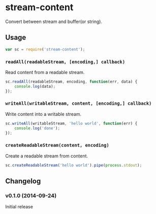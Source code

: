 # stream-content

Convert between stream and buffer(or string).

## Usage

```js
var sc = require('stream-content');
```

### `readAll(readableStream, [encoding,] callback)`

Read content from a readable stream.

```js
sc.readAll(readableStream, encoding, function(err, data) {
    console.log(data);
});
```

### `writeAll(writableStream, content, [encoding,] callback)`

Write content into a writable stream.

```js
sc.writeAll(writableStream, 'hello world', function(err) {
    console.log('done');
});
```

### `createReadableStream(content, encoding)`

Create a readable stream from content.

```js
sc.createReadableStream('hello world').pipe(process.stdout);
```

## Changelog

### v0.1.0 (2014-09-24)

Initial release